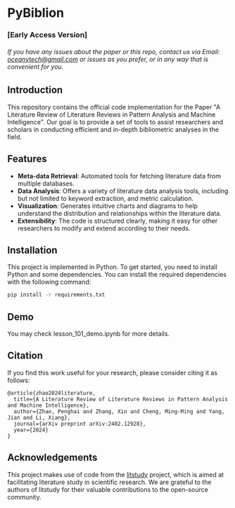 # PyBiblion 
### [Early Access Version]
######  If you have any issues about the paper or this repo, contact us via Email: oceanytech@gmail.com or issues as you prefer, or in any way that is convenient for you.

## Introduction

This repository contains the official code implementation for the Paper "A Literature Review of Literature Reviews in Pattern Analysis and Machine
Intelligence". Our goal is to provide a set of tools to assist researchers and scholars in conducting efficient and in-depth bibliometric analyses in the field.

## Features

- **Meta-data Retrieval**: Automated tools for fetching literature data from multiple databases.
- **Data Analysis**: Offers a variety of literature data analysis tools, including but not limited to keyword extraction, and metric calculation.
- **Visualization**: Generates intuitive charts and diagrams to help understand the distribution and relationships within the literature data.
- **Extensibility**: The code is structured clearly, making it easy for other researchers to modify and extend according to their needs.

## Installation

This project is implemented in Python. To get started, you need to install Python and some dependencies. You can install the required dependencies with the following command:

```bash
pip install -r requirements.txt
```

## Demo
You may check lesson_101_demo.ipynb for more details.

## Citation
If you find this work useful for your research, please consider citing it as follows:
```
@article{zhao2024literature,
  title={A Literature Review of Literature Reviews in Pattern Analysis and Machine Intelligence},
  author={Zhao, Penghai and Zhang, Xin and Cheng, Ming-Ming and Yang, Jian and Li, Xiang},
  journal={arXiv preprint arXiv:2402.12928},
  year={2024}
}
```

## Acknowledgements
This project makes use of code from the [litstudy](https://github.com/NLeSC/litstudy) project, which is aimed at facilitating literature study in scientific research. We are grateful to the authors of litstudy for their valuable contributions to the open-source community. 

